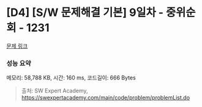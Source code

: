 # [D4] [S/W 문제해결 기본] 9일차 - 중위순회 - 1231 

[문제 링크](https://swexpertacademy.com/main/code/problem/problemDetail.do?contestProbId=AV140YnqAIECFAYD) 

### 성능 요약

메모리: 58,788 KB, 시간: 160 ms, 코드길이: 666 Bytes



> 출처: SW Expert Academy, https://swexpertacademy.com/main/code/problem/problemList.do